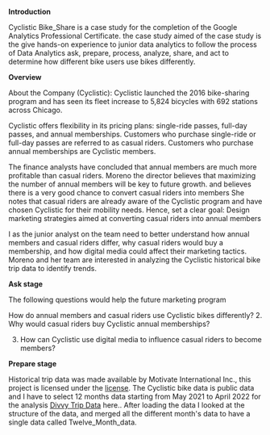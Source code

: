 **Introduction**

Cyclistic Bike_Share is a case study for the completion of the Google Analytics Professional Certificate. the case study aimed of the case study is the give hands-on experience to junior data analytics to follow the process of Data Analytics ask, prepare, process, analyze, share, and act to determine how different bike users use bikes differently.

**Overview**

About the Company (Cyclistic): Cyclistic launched the 2016 bike-sharing program and has seen its fleet increase to 5,824 bicycles with 692 stations across Chicago.

Cyclistic offers flexibility in its pricing plans: single-ride passes, full-day passes, and annual memberships. Customers who purchase single-ride or full-day passes are referred to as casual riders. Customers who purchase annual memberships are Cyclistic members.

The finance analysts have concluded that annual members are much more profitable than casual riders. Moreno the director believes that maximizing the number of annual members will be key to future growth. and believes there is a very good chance to convert casual riders into members She notes that casual riders are already aware of the Cyclistic program and have chosen Cyclistic for their mobility needs. Hence, set a clear goal: Design marketing strategies aimed at converting casual riders into annual members

I as the junior analyst on the team need to better understand how annual members and casual riders differ, why casual riders would buy a membership, and how digital media could affect their marketing tactics. Moreno and her team are interested in analyzing the Cyclistic historical bike trip data to identify trends.

**Ask stage**

The following questions would help the future marketing program

How do annual members and casual riders use Cyclistic bikes differently?
2. Why would casual riders buy Cyclistic annual memberships?

3. How can Cyclistic use digital media to influence casual riders to become members?

**Prepare stage**

Historical trip data was made available by Motivate International Inc., this project is licensed under the [license](https://github.com/CharlesBrendan/cyclistic_bike_ride/tree/main#:~:text=Inc.%20under%20this-,license,-.%20The%20Cyclistic%20bike). The Cyclistic bike data is public data and I have to select 12 months data starting from May 2021 to April 2022 for the analysis [Divvy Trip Data](https://divvy-tripdata.s3.amazonaws.com/index.html) here.. After loading the data I looked at the structure of the data, and merged all the different month's data to have a single data called Twelve_Month_data.

